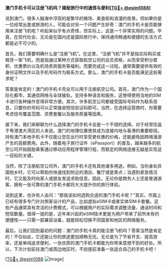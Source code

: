 **澳门手机卡可以注册飞机吗？揭秘旅行中的通信与便利[[TG💪+ @esim1088](https://t.me/s/esim1088)]**

说到澳门，很多人脑海中浮现的是繁华的赌场、美食街和浪漫的夜景。但如果你是一位经常出差或旅游的人，可能会对另一个问题产生好奇：澳门的手机卡是否能够用来注册飞机呢？听起来似乎有点奇怪，但实际上，这是一个非常实用的问题。毕竟，在现代社会，无论是在国内还是国际旅行中，保持通讯畅通和便捷的生活方式都是必不可少的。

首先，我们需要明确什么是“注册飞机”。在这里，“注册飞机”并不是指实际购买或租赁一架飞机，而是指通过某种方式获取航空公司的会员资格，从而享受积分累积、优惠票价以及机场贵宾服务等福利。而要完成这一过程，通常需要提供有效的身份证明文件以及手机号码作为联系方式。那么，澳门的手机卡是否能满足这些需求呢？

答案是肯定的！澳门的手机卡完全可以用于注册航空公司。首先，澳门作为一个国际化都市，其通信网络与全球接轨，支持多种语言和服务，这使得使用当地的SIM卡进行各种操作变得非常方便。其次，许多航空公司都接受国际号码作为联系信息，只要你的号码可以正常接收短信验证码即可。当然，在选择运营商时，你需要考虑信号覆盖范围、资费套餐以及服务质量等因素。

接下来，我们来聊聊为什么选择澳门的手机卡会是一个不错的选择。对于经常往返于粤港澳大湾区的人来说，澳门的地理位置使其成为连接内地与香港的重要枢纽。持有澳门本地手机卡不仅能让您在出行时享受更优惠的价格，还能避免因跨境漫游产生的高额费用。此外，随着电子旅行证件（ePassport）的普及，越来越多的航空公司开始鼓励乘客通过移动应用程序管理行程，而稳定的网络连接无疑是实现这一目标的关键。

当然，除了注册航空公司外，澳门的手机卡还有其他诸多用途。例如，当你身处异国他乡时，它可以帮助你快速找到附近的酒店、餐厅或是景点；当遇到紧急情况时，它又能及时向家人或朋友发送求助信息。因此，无论你是商务人士还是普通游客，拥有一张可靠的澳门手机卡都将大大提升你的旅行体验。

说到这里，也许有人会问：“那我该如何选购合适的澳门手机卡呢？”其实，市面上已经有很多专门针对旅客设计的产品，比如虚拟eSIM卡或者实体SIM卡套餐。这些产品通常具有灵活的计费模式，可以根据用户的实际需求调整流量、通话时间和短信数量。值得一提的是，近年来兴起的eSIM技术更是为用户带来了前所未有的便捷性——只需一部兼容设备，就能轻松切换不同国家和地区的网络服务。

最后，让我们回到最初的问题：澳门的手机卡真的能注册飞机吗？答案当然是肯定的！不仅如此，它还能让你的旅途更加顺畅无忧。无论是为了节省开支、提高效率，还是单纯追求便利，一张优质的澳门手机卡都能为你带来意想不到的好处。所以，下次计划前往澳门或周边地区时，不妨提前准备一张适合自己的手机卡吧！

[[TG💪+ @esim1088](https://t.me/s/esim1088) ![Image](https://i.postimg.cc/4NQfJmqS/Snipaste-2025-05-13-00-14-12.png)]